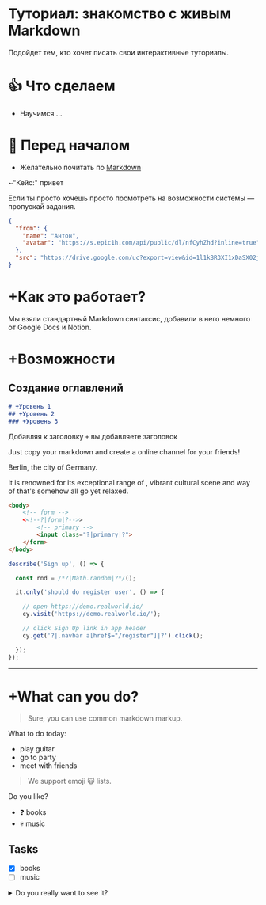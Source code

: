 # Туториал: знакомство с живым Markdown

Подойдет тем, кто хочет писать свои интерактивные туториалы.

# 👍 Что сделаем
* Научимся ...

# 🙋‍ Перед началом
* Желательно почитать по [Markdown](https://lifehacker.ru/chto-takoe-markdown/)

~"Кейс:" привет

Если ты просто хочешь просто посмотреть на возможности системы — пропускай задания.

```json message hello_from_anton
{
  "from": {
    "name": "Антон",
    "avatar": "https://s.epic1h.com/api/public/dl/nfCyhZhd?inline=true"
  },
  "src": "https://drive.google.com/uc?export=view&id=1l1kBR3XI1xDaSX02jLY8FfzxLibosE3P"
}
```

# +Как это работает?

Мы взяли стандартный Markdown синтаксис, добавили в него немного от Google Docs и Notion.

# +Возможности

## Создание оглавлений

```markdown
# +Уровень 1
## +Уровень 2
### +Уровень 3
```

Добавляя к заголовку `+` вы добавляете заголовок 

Just copy your markdown and create a online channel for your friends!

Berlin, the <md-placeholder value="capital"></md-placeholder> city of Germany.

It is renowned for its exceptional range of <md-placeholder value="landmarks"></md-placeholder>, vibrant cultural scene
and way of <md-placeholder value="life"></md-placeholder> that's somehow all go yet relaxed.

```html placeholders
<body>
    <!-- form -->
    <<!--?|form|?-->>
        <!-- primary -->
        <input class="?|primary|?">
    </form>
</body>
```

```js placeholders
describe('Sign up', () => {

  const rnd = /*?|Math.random|?*/();

  it.only('should do register user', () => {

    // open https://demo.realworld.io/
    cy.visit('https://demo.realworld.io/');

    // click Sign Up link in app header
    cy.get('?|.navbar a[href$="/register"]|?').click();

  });
});
```

***

# +What can you do?

> Sure, you can use common markdown markup.

What to do today:

* play guitar
* go to party
* meet with friends

> We support emoji 🙀 lists.

Do you like?

* ❓ books
* 💀 music

## Tasks

* [x] books
* [ ] music

<details>
    <summary>Do you really want to see it?</summary>

This content is hidden!
</details>
